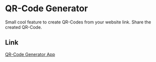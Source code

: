 # QR-Code Generator

Small cool feature to create QR-Codes from your website link.
Share the created QR-Code.

## Link

<a href="https://thriving-paletas-62bff0.netlify.app/" target="_blank">QR-Code Generator App</a>
